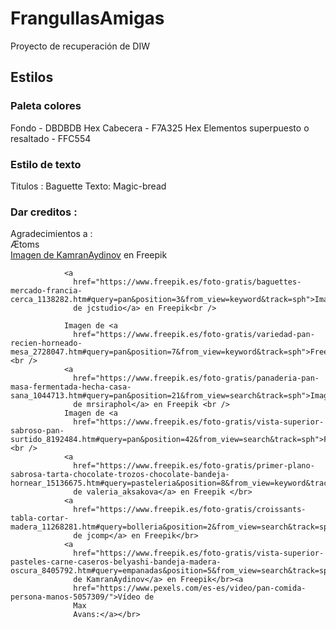 # FrangullasAmigas

Proyecto de recuperación de DIW

## Estilos

### Paleta colores

Fondo - DBDBDB Hex
Cabecera - F7A325 Hex
Elementos superpuesto o resaltado - FFC554

### Estilo de texto

Titulos : Baguette Texto: Magic-bread

### Dar creditos :

Agradecimientos a :<br />
Ætoms<br />
<a
                  href="https://www.freepik.es/foto-gratis/diferentes-tipos-pan-base-harina-trigo_7220003.htm#query=pan&position=0&from_view=keyword&track=sph">Imagen
de KamranAydinov</a> en Freepik<br />

                <a
                  href="https://www.freepik.es/foto-gratis/baguettes-mercado-francia-cerca_1138282.htm#query=pan&position=3&from_view=keyword&track=sph">Imagen
                  de jcstudio</a> en Freepik<br />

                Imagen de <a
                  href="https://www.freepik.es/foto-gratis/variedad-pan-recien-horneado-mesa_2728047.htm#query=pan&position=7&from_view=keyword&track=sph">Freepik</a><br />
                <a
                  href="https://www.freepik.es/foto-gratis/panaderia-pan-masa-fermentada-hecha-casa-sana_1044713.htm#query=pan&position=21&from_view=search&track=sph">Imagen
                  de mrsiraphol</a> en Freepik <br />
                Imagen de <a
                  href="https://www.freepik.es/foto-gratis/vista-superior-sabroso-pan-surtido_8192484.htm#query=pan&position=42&from_view=search&track=sph">Freepik</a><br />
                <a
                  href="https://www.freepik.es/foto-gratis/primer-plano-sabrosa-tarta-chocolate-trozos-chocolate-bandeja-hornear_15136675.htm#query=pasteleria&position=8&from_view=keyword&track=sph">Imagen
                  de valeria_aksakova</a> en Freepik </br>
                <a
                  href="https://www.freepik.es/foto-gratis/croissants-tabla-cortar-madera_11268281.htm#query=bolleria&position=2&from_view=search&track=sph">Imagen
                  de jcomp</a> en Freepik</br>
                <a
                  href="https://www.freepik.es/foto-gratis/vista-superior-pasteles-carne-caseros-belyashi-bandeja-madera-oscura_8405792.htm#query=empanadas&position=5&from_view=search&track=sph">Imagen
                  de KamranAydinov</a> en Freepik</br><a
                  href="https://www.pexels.com/es-es/video/pan-comida-persona-manos-5057309/">Vídeo de
                  Max
                  Avans:</a></br>
